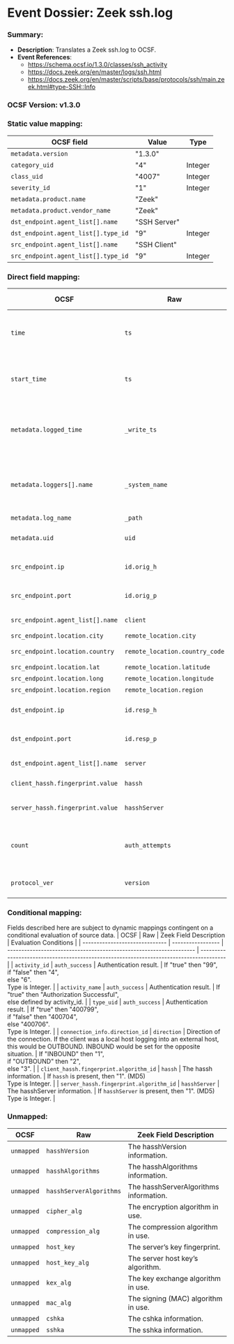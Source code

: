 # Event Dossier: Zeek ssh.log
### Summary:
- **Description**: Translates a Zeek ssh.log to OCSF. 
- **Event References**:
  - https://schema.ocsf.io/1.3.0/classes/ssh_activity
  - https://docs.zeek.org/en/master/logs/ssh.html
  - https://docs.zeek.org/en/master/scripts/base/protocols/ssh/main.zeek.html#type-SSH::Info


 ### OCSF Version: v1.3.0


 ### Static value mapping:
| OCSF field                          | Value        | Type       |
| ----------------------------------- | ------------ | ---------- |
| `metadata.version`                  | "1.3.0"      |            |
| `category_uid`                      | "4"          | Integer    |
| `class_uid`                         | "4007"       | Integer    |
| `severity_id`                       | "1"          | Integer    |
| `metadata.product.name`             | "Zeek"       |            |
| `metadata.product.vendor_name`      | "Zeek"       |            |
| `dst_endpoint.agent_list[].name`    | "SSH Server" |            |
| `dst_endpoint.agent_list[].type_id` | "9"          | Integer    |
| `src_endpoint.agent_list[].name`    | "SSH Client" |            |
| `src_endpoint.agent_list[].type_id` | "9"          | Integer    |


 ### Direct field mapping:
| OCSF                           | Raw                         | Zeek Field Description                                                                  | Notes                   |
| ------------------------------ | --------------------------- | --------------------------------------------------------------------------------------- | ----------------------- |
| `time`                         | `ts`                        | Timestamp indicating when the event occurred.                                           | Convert to epoch value. <br>Type is Integer. |
| `start_time`                   | `ts`                        | Timestamp indicating when the event occurred.                                           | Convert to epoch value. <br>Type is Integer. |
| `metadata.logged_time`         | `_write_ts`                 | Timestamp indicating when the log entry was written to disk.                            | Convert to epoch value. <br>Type is Integer. |
| `metadata.loggers[].name`      | `_system_name`              | Name of the system or logging subsystem generating the log entry.                       |                         |
| `metadata.log_name`            | `_path`                     | Log name.                                                                               |                         |
| `metadata.uid`                 | `uid`                       | Unique ID for the connection.                                                           |                         |
| `src_endpoint.ip`              | `id.orig_h`                 | The originator’s IP address.                                                            |                         |
| `src_endpoint.port`            | `id.orig_p`                 | The originator’s port number.                                                           | Integer                 |
| `src_endpoint.agent_list[].name` | `client`                  | The client’s version string.                                                            |                         |
| `src_endpoint.location.city`   | `remote_location.city`      | The city.                                                                               |                         |
| `src_endpoint.location.country`| `remote_location.country_code` | The country code.                                                                    |                         |
| `src_endpoint.location.lat`    | `remote_location.latitude`  | Latitude.                                                                               |                         |
| `src_endpoint.location.long`   | `remote_location.longitude` | Longitude.                                                                              |                         |
| `src_endpoint.location.region` | `remote_location.region`    | The region.                                                                             |                         |
| `dst_endpoint.ip`              | `id.resp_h`                 | The responder’s IP address.                                                             |                         |
| `dst_endpoint.port`            | `id.resp_p`                 | The responder’s port number.                                                            |                         |
| `dst_endpoint.agent_list[].name` | `server`                  | The server’s version string.                                                            |                         |
| `client_hassh.fingerprint.value` | `hassh`                   | The hassh information.                                                                  |                         |
| `server_hassh.fingerprint.value` | `hasshServer`             | The hasshServer information.                                                            |                         |
| `count`                        | `auth_attempts`             | The number of authentication attempts observed.                                         | Integer                 |
| `protocol_ver`                 | `version`                   | SSH major version (1, 2, or unset).                                                     | As string for vendor compatibility. |


 ### Conditional mapping:
Fields described here are subject to dynamic mappings contingent on a conditional evaluation of source data.
| OCSF                           | Raw               | Zeek Field Description                                              | Evaluation Conditions                                                                   |
| ------------------------------ | ----------------- | ------------------------------------------------------------------- | --------------------------------------------------------------------------------------- |
| `activity_id`                  | `auth_success`    | Authentication result.                                              | If "true" then "99", <br>if "false" then "4", <br>else "6". <br>Type is Integer.        |
| `activity_name`                | `auth_success`    | Authentication result.                                              | If "true" then "Authorization Successful", <br>else defined by activity_id.             |
| `type_uid`                     | `auth_success`    | Authentication result.                                              | If "true" then "400799", <br>if "false" then "400704", <br>else "400706". <br>Type is Integer. |
| `connection_info.direction_id` | `direction`       | Direction of the connection. If the client was a local host logging into an external host, this would be OUTBOUND. INBOUND would be set for the opposite situation. | If "INBOUND" then "1", <br>if "OUTBOUND" then "2", <br>else "3". |
| `client_hassh.fingerprint.algorithm_id` | `hassh`  | The hassh information.                                              | If `hassh` is present, then "1". (MD5) <br>Type is Integer.                             |
| `server_hassh.fingerprint.algorithm_id` | `hasshServer` | The hasshServer information.                                   | If `hasshServer` is present, then "1". (MD5) <br>Type is Integer.                       |

 ### Unmapped:
| OCSF       | Raw               | Zeek Field Description                                              |
| ---------- | ----------------- | ------------------------------------------------------------------- |
| `unmapped` | `hasshVersion`    | The hasshVersion information.                                       |
| `unmapped` | `hasshAlgorithms` | The hasshAlgorithms information.                                    |
| `unmapped` | `hasshServerAlgorithms` | The hasshServerAlgorithms information.                        |
| `unmapped` | `cipher_alg`      | The encryption algorithm in use.                                    |
| `unmapped` | `compression_alg` | The compression algorithm in use.                                   |
| `unmapped` | `host_key`        | The server’s key fingerprint.                                       |
| `unmapped` | `host_key_alg`    | The server host key’s algorithm.                                    |
| `unmapped` | `kex_alg`         | The key exchange algorithm in use.                                  |
| `unmapped` | `mac_alg`         | The signing (MAC) algorithm in use.                                 |
| `unmapped` | `cshka`           | The cshka information.                                              |
| `unmapped` | `sshka`           | The sshka information.                                              |

